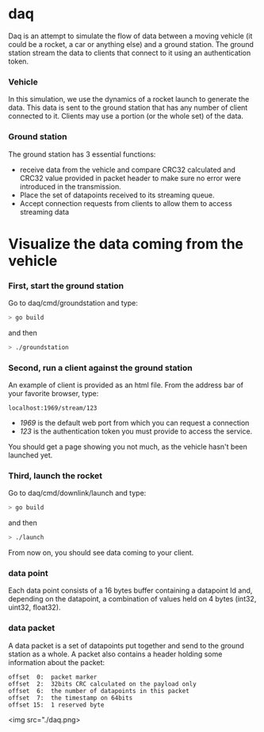 # daq
Daq is an attempt to simulate the flow of data between a moving vehicle (it could be a rocket, a car or anything else) and a ground station. The ground station stream the data to clients that connect to it using an authentication token.


### Vehicle
In this simulation, we use the dynamics of a rocket launch to generate the data. This data is sent to the ground station that has any number of client connected to it. Clients may use a portion (or the whole set) of the data.


### Ground station
The ground station has 3 essential functions:
- receive data from the vehicle and compare CRC32 calculated and CRC32 value provided in packet header to make sure no error were introduced in the transmission. 
- Place the set of datapoints received to its streaming queue.
- Accept connection requests from clients to allow them to access streaming data


# Visualize the data coming from the vehicle


### First, start the ground station
Go to daq/cmd/groundstation and type:
```bash
> go build
```
and then
```bash
> ./groundstation
```


### Second, run a client against the ground station
An example of client is provided as an html file. From the address bar of your favorite browser, type:
```
localhost:1969/stream/123
```
- *1969* is the default web port from which you can request a connection 
- *123* is the authentication token you must provide to access the service.

You should get a page showing you not much, as the vehicle hasn't been launched yet.


### Third, launch the rocket
Go to daq/cmd/downlink/launch and type:
```bash
> go build
```
and then
```bash
> ./launch
```

From now on, you should see data coming to your client.


### data point
Each data point consists of a 16 bytes buffer containing a datapoint Id and, depending on the datapoint, a combination of values held on 4 bytes (int32, uint32, float32).  


### data packet
A data packet is a set of datapoints put together and send to the ground station as a whole. A packet also contains a header holding some information about the packet:
```text
offset  0:  packet marker
offset  2:  32bits CRC calculated on the payload only
offset  6:  the number of datapoints in this packet
offset  7:  the timestamp on 64bits
offset 15:  1 reserved byte
```

<img src="./daq.png>